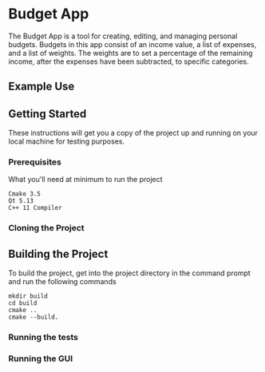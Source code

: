 # Budget App
The Budget App is a tool for creating, editing, and managing personal budgets. Budgets in this app consist of an income value, a list of expenses, and a list of weights. The weights are to set a percentage of the remaining income, after the expenses have been subtracted, to specific categories.

## Example Use

## Getting Started
These instructions will get you a copy of the project up and running on your local machine for testing purposes.

### Prerequisites
What you'll need at minimum to run the project

```
Cmake 3.5
Qt 5.13
C++ 11 Compiler
```

### Cloning the Project

## Building the Project
To build the project, get into the project directory in the command prompt and run the following commands

```
mkdir build
cd build
cmake ..
cmake --build.
```

### Running the tests

### Running the GUI

